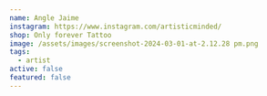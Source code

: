```yaml
---
name: Angle Jaime
instagram: https://www.instagram.com/artisticminded/
shop: Only forever Tattoo
image: /assets/images/screenshot-2024-03-01-at-2.12.28 pm.png
tags:
  - artist
active: false
featured: false
---
```

